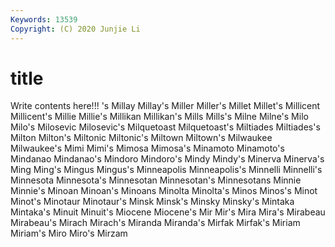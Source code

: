 ```yaml
---
Keywords: 13539
Copyright: (C) 2020 Junjie Li
---
```


# title

Write contents here!!!
's 
Millay 
Millay's 
Miller
Miller's 
Millet 
Millet's 
Millicent 
Millicent's 
Millie 
Millie's 
Millikan 
Millikan's 
Mills
Mills's 
Milne 
Milne's 
Milo 
Milo's 
Milosevic 
Milosevic's 
Milquetoast 
Milquetoast's 
Miltiades
Miltiades's 
Milton 
Milton's 
Miltonic 
Miltonic's 
Miltown 
Miltown's 
Milwaukee 
Milwaukee's 
Mimi
Mimi's 
Mimosa 
Mimosa's 
Minamoto 
Minamoto's 
Mindanao 
Mindanao's 
Mindoro 
Mindoro's 
Mindy
Mindy's 
Minerva 
Minerva's 
Ming 
Ming's 
Mingus 
Mingus's 
Minneapolis 
Minneapolis's 
Minnelli
Minnelli's 
Minnesota 
Minnesota's 
Minnesotan 
Minnesotan's 
Minnesotans 
Minnie 
Minnie's 
Minoan 
Minoan's
Minoans 
Minolta 
Minolta's 
Minos 
Minos's 
Minot 
Minot's 
Minotaur 
Minotaur's 
Minsk
Minsk's 
Minsky 
Minsky's 
Mintaka 
Mintaka's 
Minuit 
Minuit's 
Miocene 
Miocene's 
Mir
Mir's 
Mira 
Mira's 
Mirabeau 
Mirabeau's 
Mirach 
Mirach's 
Miranda 
Miranda's 
Mirfak
Mirfak's 
Miriam 
Miriam's 
Miro 
Miro's 
Mirzam 
